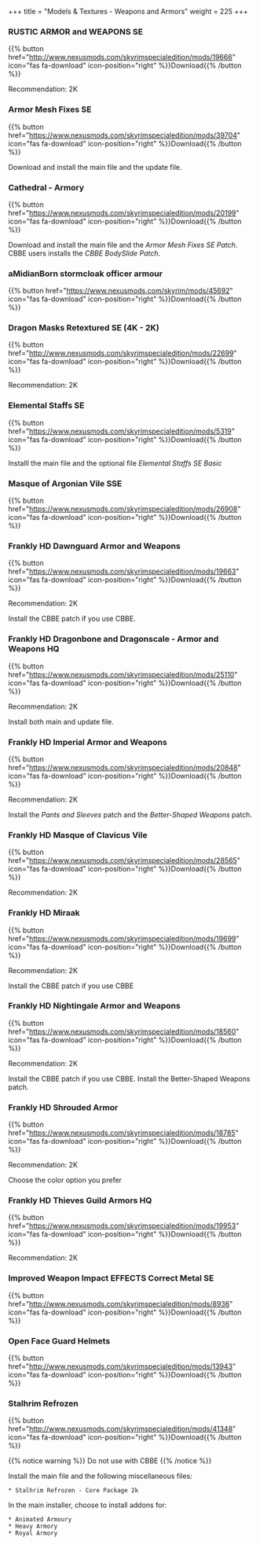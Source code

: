 +++
title = "Models & Textures - Weapons and Armors"
weight = 225
+++

### RUSTIC ARMOR and WEAPONS SE
{{% button href="http://www.nexusmods.com/skyrimspecialedition/mods/19666" icon="fas fa-download" icon-position="right" %}}Download{{% /button %}}

Recommendation: 2K

### Armor Mesh Fixes SE
{{% button href="https://www.nexusmods.com/skyrimspecialedition/mods/39704" icon="fas fa-download" icon-position="right" %}}Download{{% /button %}}

Download and install the main file and the update file.

### Cathedral - Armory
{{% button href="https://www.nexusmods.com/skyrimspecialedition/mods/20199" icon="fas fa-download" icon-position="right" %}}Download{{% /button %}}

Download and install the main file and the *Armor Mesh Fixes SE Patch*. CBBE users installs the *CBBE BodySlide Patch*.

### aMidianBorn stormcloak officer armour
{{% button href="https://www.nexusmods.com/skyrim/mods/45692" icon="fas fa-download" icon-position="right" %}}Download{{% /button %}}

### Dragon Masks Retextured SE (4K - 2K)
{{% button href="http://www.nexusmods.com/skyrimspecialedition/mods/22699" icon="fas fa-download" icon-position="right" %}}Download{{% /button %}}

Recommendation: 2K

### Elemental Staffs SE
{{% button href="https://www.nexusmods.com/skyrimspecialedition/mods/5319" icon="fas fa-download" icon-position="right" %}}Download{{% /button %}}

Installl the main file and the optional file *Elemental Staffs SE Basic*

### Masque of Argonian Vile SSE
{{% button href="https://www.nexusmods.com/skyrimspecialedition/mods/26908" icon="fas fa-download" icon-position="right" %}}Download{{% /button %}}
        
### Frankly HD Dawnguard Armor and Weapons
{{% button href="https://www.nexusmods.com/skyrimspecialedition/mods/19663" icon="fas fa-download" icon-position="right" %}}Download{{% /button %}}

Recommendation: 2K

Install the CBBE patch if you use CBBE.

### Frankly HD Dragonbone and Dragonscale - Armor and Weapons HQ
{{% button href="https://www.nexusmods.com/skyrimspecialedition/mods/25110" icon="fas fa-download" icon-position="right" %}}Download{{% /button %}}

Recommendation: 2K

Install both main and update file. 

### Frankly HD Imperial Armor and Weapons
{{% button href="https://www.nexusmods.com/skyrimspecialedition/mods/20848" icon="fas fa-download" icon-position="right" %}}Download{{% /button %}}

Recommendation: 2K

Install the *Pants and Sleeves* patch and the *Better-Shaped Weapons* patch.

### Frankly HD Masque of Clavicus Vile
{{% button href="https://www.nexusmods.com/skyrimspecialedition/mods/28565" icon="fas fa-download" icon-position="right" %}}Download{{% /button %}}

Recommendation: 2K

### Frankly HD Miraak
{{% button href="https://www.nexusmods.com/skyrimspecialedition/mods/19699" icon="fas fa-download" icon-position="right" %}}Download{{% /button %}}

Recommendation: 2K

Install the CBBE patch if you use CBBE

### Frankly HD Nightingale Armor and Weapons
{{% button href="https://www.nexusmods.com/skyrimspecialedition/mods/18560" icon="fas fa-download" icon-position="right" %}}Download{{% /button %}}

Recommendation: 2K

Install the CBBE patch if you use CBBE. Install the Better-Shaped Weapons patch.

### Frankly HD Shrouded Armor
{{% button href="https://www.nexusmods.com/skyrimspecialedition/mods/18785" icon="fas fa-download" icon-position="right" %}}Download{{% /button %}}

Recommendation: 2K

Choose the color option you prefer

### Frankly HD Thieves Guild Armors HQ
{{% button href="https://www.nexusmods.com/skyrimspecialedition/mods/19953" icon="fas fa-download" icon-position="right" %}}Download{{% /button %}}

Recommendation: 2K

### Improved Weapon Impact EFFECTS Correct Metal SE
{{% button href="http://www.nexusmods.com/skyrimspecialedition/mods/8936" icon="fas fa-download" icon-position="right" %}}Download{{% /button %}}

### Open Face Guard Helmets
{{% button href="http://www.nexusmods.com/skyrimspecialedition/mods/13943" icon="fas fa-download" icon-position="right" %}}Download{{% /button %}}

### Stalhrim Refrozen
{{% button href="http://www.nexusmods.com/skyrimspecialedition/mods/41348" icon="fas fa-download" icon-position="right" %}}Download{{% /button %}}

{{% notice warning %}}
Do not use with CBBE
{{% /notice %}}

Install the main file and the following miscellaneous files:

    * Stalhrim Refrozen - Core Package 2k

In the main installer, choose to install addons for:

    * Animated Armoury
    * Heavy Armory
    * Royal Armory